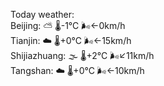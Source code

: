 Today weather:  
Beijing: ⛅️  🌡️-1°C 🌬️←0km/h  
Tianjin: ☁️ 🌡️+0°C 🌬️←15km/h  
Shijiazhuang: 🌫  🌡️+2°C 🌬️↙11km/h  
Tangshan: ☁️ 🌡️+0°C 🌬️←10km/h  
